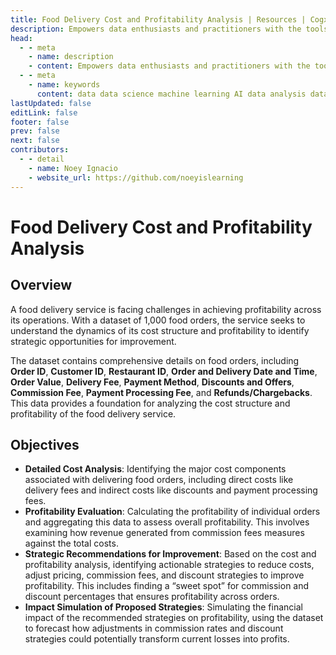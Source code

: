 ```yaml
---
title: Food Delivery Cost and Profitability Analysis | Resources | Cogxen
description: Empowers data enthusiasts and practitioners with the tools and knowledge to unlock the potential of data.
head:
  - - meta
    - name: description
    - content: Empowers data enthusiasts and practitioners with the tools and knowledge to unlock the potential of data.
  - - meta
    - name: keywords
      content: data data science machine learning AI data analysis data-driven data enthusiasts data practitioners
lastUpdated: false
editLink: false
footer: false
prev: false
next: false
contributors:
  - - detail
    - name: Noey Ignacio
    - website_url: https://github.com/noeyislearning
---
```


# Food Delivery Cost and Profitability Analysis

<DownloadBadge githubURL=""></DownloadBadge>

## Overview

A food delivery service is facing challenges in achieving profitability across its operations. With a dataset of 1,000 food orders, the service seeks to understand the dynamics of its cost structure and profitability to identify strategic opportunities for improvement.

The dataset contains comprehensive details on food orders, including **Order ID**, **Customer ID**, **Restaurant ID**, **Order and Delivery Date and Time**, **Order Value**, **Delivery Fee**, **Payment Method**, **Discounts and Offers**, **Commission Fee**, **Payment Processing Fee**, and **Refunds/Chargebacks**. This data provides a foundation for analyzing the cost structure and profitability of the food delivery service.

## Objectives

- **Detailed Cost Analysis**: Identifying the major cost components associated with delivering food orders, including direct costs like delivery fees and indirect costs like discounts and payment processing fees.
- **Profitability Evaluation**: Calculating the profitability of individual orders and aggregating this data to assess overall profitability. This involves examining how revenue generated from commission fees measures against the total costs.
- **Strategic Recommendations for Improvement**: Based on the cost and profitability analysis, identifying actionable strategies to reduce costs, adjust pricing, commission fees, and discount strategies to improve profitability. This includes finding a “sweet spot” for commission and discount percentages that ensures profitability across orders.
- **Impact Simulation of Proposed Strategies**: Simulating the financial impact of the recommended strategies on profitability, using the dataset to forecast how adjustments in commission rates and discount strategies could potentially transform current losses into profits.

